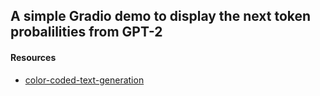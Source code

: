## A simple Gradio demo to display the next token probalilities from GPT-2

#### Resources
* [color-coded-text-generation ](https://huggingface.co/spaces/joaogante/color-coded-text-generation/blob/main/app.py)

